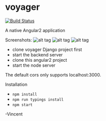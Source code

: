 # voyager
[![Build Status](https://travis-ci.org/vincentsma/angular2-voyager.svg?branch=master)](https://travis-ci.org/vincentsma/angular2-voyager)

A native Angular2 application

Screenshots:
![alt tag](https://raw.githubusercontent.com/vincentsma/angular2-voyager/master/screenshots/threads.png)
![alt tag](https://raw.githubusercontent.com/vincentsma/angular2-voyager/master/screenshots/thread.png)
![alt tag](https://raw.githubusercontent.com/vincentsma/angular2-voyager/master/screenshots/edit.png)

- clone voyager Django project first
- start the backend server
- clone this angular2 project
- start the node server

The default cors only supports localhost:3000.


Installation
- `npm install`
- `npm run typings install`
- `npm start`

-Vincent
